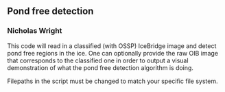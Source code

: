 ## Pond free detection

### Nicholas Wright

This code will read in a classified (with OSSP) IceBridge image and detect pond free regions in the ice. One can optionally provide the raw OIB image that corresponds to the classified one in order to output a visual demonstration of what the pond free detection algorithm is doing.

Filepaths in the script must be changed to match your specific file system. 